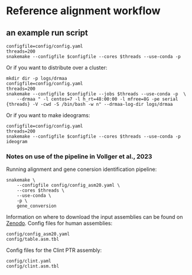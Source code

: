 # Reference alignment workflow

## an example run script

```
configfile=config/config.yaml
threads=200
snakemake --configfile $configfile --cores $threads --use-conda -p
```

Or if you want to distribute over a cluster:

```
mkdir dir -p logs/drmaa
configfile=config/config.yaml
threads=200
snakemake --configfile $configfile --jobs $threads --use-conda -p  \
    --drmaa " -l centos=7 -l h_rt=48:00:00 -l mfree=8G -pe serial {threads} -V -cwd -S /bin/bash -w n" --drmaa-log-dir logs/drmaa
```

Or if you want to make ideograms:

```
configfile=config/config.yaml
threads=200
snakemake --configfile $configfile --cores $threads --use-conda -p ideogram
```

### Notes on use of the pipeline in Vollger et al., 2023
Running alignment and gene conersion identification pipeline:
```
snakemake \
    --configfile config/config_asm20.yaml \
    --cores $threads \
    --use-conda \
    -p \
    gene_conversion
```
Information on where to download the input assemblies can be found on [Zenodo](https://doi.org/10.5281/zenodo.6792653).
Config files for human assemblies:
```
config/config_asm20.yaml
config/table.asm.tbl
```
Config files for the Clint PTR assembly:
```
config/clint.yaml
config/clint.asm.tbl
```
